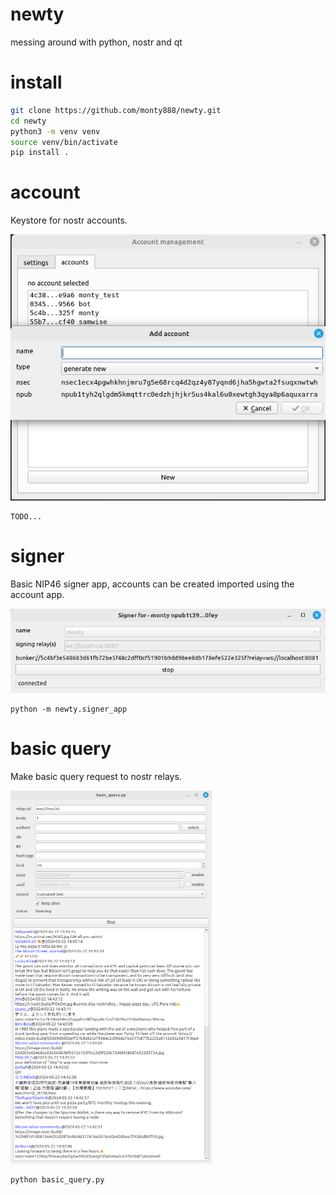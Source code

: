 # newty
messing around with python, nostr and qt

# install
```sh
git clone https://github.com/monty888/newty.git
cd newty
python3 -m venv venv
source venv/bin/activate
pip install .
```

# account
Keystore for nostr accounts.

![create accounts](account.png) 
```shell
TODO...
```

# signer
Basic NIP46 signer app, accounts can be created imported using the account app.

![NIP46 signer](signer.png) 
```shell
python -m newty.signer_app
```


# basic query
Make basic query request to nostr relays.  

![nostr basic query tool](basic_query.png) 
```shell
python basic_query.py
```

